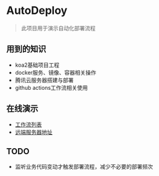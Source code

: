 # AutoDeploy

> 此项目用于演示自动化部署流程

## 用到的知识
* koa2基础项目工程
* docker服务、镜像、容器相关操作
* 腾讯云服务器搭建与部署
* github actions工作流相关使用


## 在线演示
* [工作流列表](https://github.com/zzall/autoDeploy/actions)
* [远端服务器地址](http://150.158.182.28/)

## TODO
* 监听业务代码变动才触发部署流程，减少不必要的部署频次